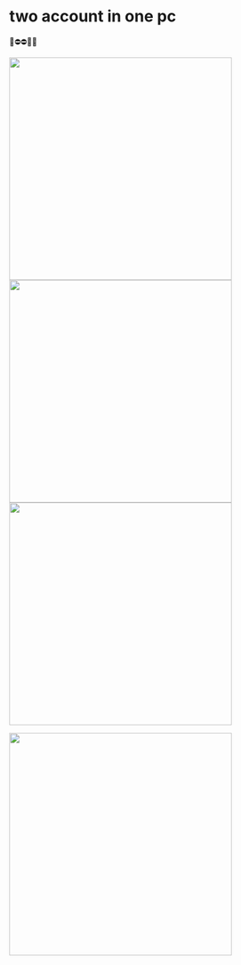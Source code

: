 # two account in one pc



🌿⛔⛔🔼🔼

<img src="https://www.refinery29.com/images/10549259.jpg"   width="400"/>



<img src="https://images-na.ssl-images-amazon.com/images/I/51jmK++HkvL._SY498_BO1,204,203,200_.jpg"   width="400"/>

<img src="https://images-na.ssl-images-amazon.com/images/I/51wc7L9FaoL._SX351_BO1,204,203,200_.jpg"   width="400"/>


<img src="https://upload.wikimedia.org/wikipedia/commons/8/8f/Scarlett_Johansson_%28cropped%29.jpg"
   width="400"/>